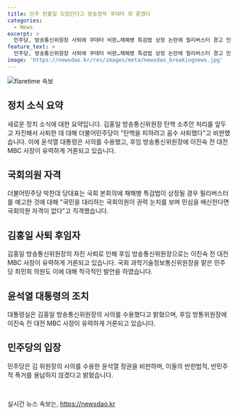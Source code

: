 ```yaml
---
title: 민주 런홍일 도망간다고 방송장악 쿠데타 죄 묻겠다
categories:
  - News
excerpt: >
  민주당, 방송통신위원장 사퇴에 쿠데타 비판…채해병 특검법 상정 논란에 필리버스터 경고 민주당은 김홍일 방송통신위원장의 자진 사퇴를 탄핵 피하기 위한 꼼수로 비판하고, 국회 본회의에 상정될 채해병 특검법에 대한 필리버스터 예고에 대해 국민을 대리하는 국회의원이 권력 눈치를 보며 민심을 배신한다면 국회의원 자격이 없다고 강하게 비판했습니다. 이에 따라 국내 정치권에서는 민주당의 행보가 주목받고 있습니다.
feature_text: >
  민주당, 방송통신위원장 사퇴에 쿠데타 비판…채해병 특검법 상정 논란에 필리버스터 경고 민주당은 김홍일 방송통신위원장의 자진 사퇴를 탄핵 피하기 위한 꼼수로 비판하고, 국회 본회의에 상정될 채해병 특검법에 대한 필리버스터 예고에 대해 국민을 대리하는 국회의원이 권력 눈치를 보며 민심을 배신한다면 국회의원 자격이 없다고 강하게 비판했습니다. 이에 따라 국내 정치권에서는 민주당의 행보가 주목받고 있습니다.
image: 'https://newsdao.kr/res/images/meta/newsdao_breakingnews.jpg'
---
```


<p><img src="https://newsdao.kr/res/images/meta/newsdao_breakingnews.jpg" alt="flaretime 속보" /></p>

<h2 data-ke-size="size26">정치 소식 요약</h2>

<p data-ke-size="size16">새로운 정치 소식에 대한 요약입니다. 김홍일 방송통신위원장 탄핵 소추안 처리를 앞두고 자진해서 사퇴한 데 대해 더불어민주당이 "탄핵을 피하려고 꼼수 사퇴했다"고 비판했습니다. 이에 윤석열 대통령은 사의를 수용했고, 후임 방송통신위원장에 이진숙 전 대전 MBC 사장이 유력하게 거론되고 있습니다.</p>

<h2 data-ke-size="size26">국회의원 자격</h2>

<p data-ke-size="size16">더불어민주당 박찬대 당대표는 국회 본회의에 채해병 특검법이 상정될 경우 필리버스터를 예고한 것에 대해 "국민을 대리하는 국회의원이 권력 눈치를 보며 민심을 배신한다면 국회의원 자격이 없다"고 직격했습니다.</p>

<h2 data-ke-size="size26">김홍일 사퇴 후임자</h2>

<p data-ke-size="size16">김홍일 방송통신위원장의 자진 사퇴로 인해 후임 방송통신위원장으로는 이진숙 전 대전MBC 사장이 유력하게 거론되고 있습니다. 국회 과학기술정보통신위원장을 맡은 민주당 최민희 의원도 이에 대해 적극적인 발언을 하였습니다.</p>

<h2 data-ke-size="size26">윤석열 대통령의 조치</h2>

<p data-ke-size="size16">대통령실은 김홍일 방송통신위원장의 사의를 수용했다고 밝혔으며, 후임 방통위원장에 이진숙 전 대전 MBC 사장이 유력하게 거론되고 있습니다.</p>

<h2 data-ke-size="size26">민주당의 입장</h2>

<p data-ke-size="size16">민주당은 김 위원장의 사의를 수용한 윤석열 정권을 비판하며, 이들의 반헌법적, 반민주적 폭거를 용납하지 않겠다고 밝혔습니다.</p>

<p data-ke-size="size16">&nbsp;</p>
실시간 뉴스 속보는, <a href="https://newsdao.kr" rel="dofollow">https://newsdao.kr</a>


